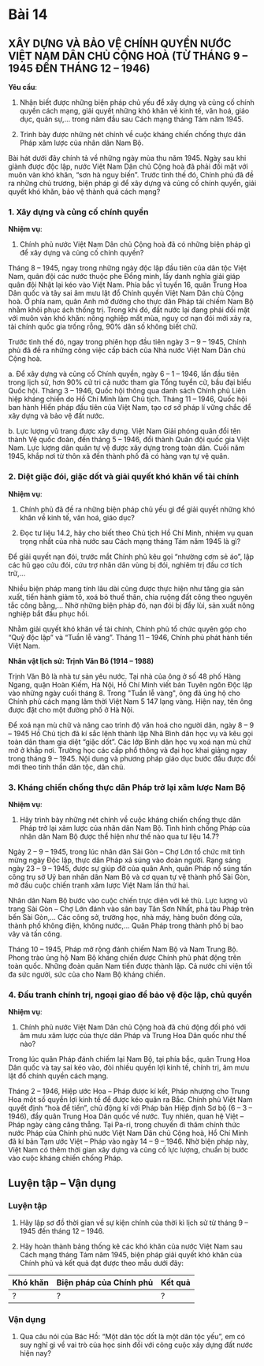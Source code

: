 # Bài 14
## XÂY DỰNG VÀ BẢO VỆ CHÍNH QUYỀN NƯỚC VIỆT NAM DÂN CHỦ CỘNG HOÀ (TỪ THÁNG 9 – 1945 ĐẾN THÁNG 12 – 1946)

**Yêu cầu**:

1. Nhận biết được những biện pháp chủ yếu để xây dựng và củng cố chính quyền cách mạng, giải quyết những khó khăn về kinh tế, văn hoá, giáo dục, quân sự,... trong năm đầu sau Cách mạng tháng Tám năm 1945.

2. Trình bày được những nét chính về cuộc kháng chiến chống thực dân Pháp xâm lược của nhân dân Nam Bộ.

Bài hát dưới đây chính tả về những ngày mùa thu năm 1945. Ngày sau khi giành được độc lập, nước Việt Nam Dân chủ Cộng hoà đã phải đối mặt với muôn vàn khó khăn, “sơn hà nguy biến”. Trước tình thế đó, Chính phủ đã đề ra những chủ trương, biện pháp gì để xây dựng và củng cố chính quyền, giải quyết khó khăn, bảo vệ thành quả cách mạng?

### 1. Xây dựng và củng cố chính quyền

**Nhiệm vụ**:

1. Chính phủ nước Việt Nam Dân chủ Cộng hoà đã có những biện pháp gì để xây dựng và củng cố chính quyền?

Tháng 8 – 1945, ngay trong những ngày độc lập đầu tiên của dân tộc Việt Nam, quân đội các nước thuộc phe Đồng minh, lấy danh nghĩa giải giáp quân đội Nhật lại kéo vào Việt Nam. Phía bắc vĩ tuyến 16, quân Trung Hoa Dân quốc và tây sai âm mưu lật đổ Chính quyền Việt Nam Dân chủ Cộng hoà. Ở phía nam, quân Anh mở đường cho thực dân Pháp tái chiếm Nam Bộ nhằm khôi phục ách thống trị. Trong khi đó, đất nước lại đang phải đối mặt với muôn vàn khó khăn: nông nghiệp mất mùa, nguy cơ nạn đói mới xảy ra, tài chính quốc gia trống rỗng, 90% dân số không biết chữ.

Trước tình thế đó, ngay trong phiên họp đầu tiên ngày 3 – 9 – 1945, Chính phủ đã đề ra những công việc cấp bách của Nhà nước Việt Nam Dân chủ Cộng hoà.

a. Để xây dựng và củng cố Chính quyền, ngày 6 – 1 – 1946, lần đầu tiên trong lịch sử, hơn 90% cử tri cả nước tham gia Tổng tuyển cử, bầu đại biểu Quốc hội. Tháng 3 – 1946, Quốc hội thông qua danh sách Chính phủ Liên hiệp kháng chiến do Hồ Chí Minh làm Chủ tịch. Tháng 11 – 1946, Quốc hội ban hành Hiến pháp đầu tiên của Việt Nam, tạo cơ sở pháp lí vững chắc để xây dựng và bảo vệ đất nước.

b. Lực lượng vũ trang được xây dựng. Việt Nam Giải phóng quân đổi tên thành Vệ quốc đoàn, đến tháng 5 – 1946, đổi thành Quân đội quốc gia Việt Nam. Lực lượng dân quân tự vệ được xây dựng trong toàn dân. Cuối năm 1945, khắp nơi từ thôn xã đến thành phố đã có hàng vạn tự vệ quân.

### 2. Diệt giặc đói, giặc dốt và giải quyết khó khăn về tài chính

**Nhiệm vụ**:

1. Chính phủ đã đề ra những biện pháp chủ yếu gì để giải quyết những khó khăn về kinh tế, văn hoá, giáo dục?

2. Đọc tư liệu 14.2, hãy cho biết theo Chủ tịch Hồ Chí Minh, nhiệm vụ quan trọng nhất của nhà nước sau Cách mạng tháng Tám năm 1945 là gì?

Để giải quyết nạn đói, trước mắt Chính phủ kêu gọi “nhường cơm sẻ áo”, lập các hũ gạo cứu đói, cứu trợ nhân dân vùng bị đói, nghiêm trị đầu cơ tích trữ,...

Nhiều biện pháp mang tính lâu dài cũng được thực hiện như tăng gia sản xuất, tiến hành giảm tô, xoá bỏ thuế thân, chia ruộng đất công theo nguyên tắc công bằng,... Nhờ những biện pháp đó, nạn đói bị đẩy lùi, sản xuất nông nghiệp bắt đầu phục hồi.

Nhằm giải quyết khó khăn về tài chính, Chính phủ tổ chức quyên góp cho “Quỹ độc lập” và “Tuần lễ vàng”. Tháng 11 – 1946, Chính phủ phát hành tiền Việt Nam.

**Nhân vật lịch sử: Trịnh Văn Bô (1914 – 1988)**

Trịnh Văn Bô là nhà tư sản yêu nước. Tại nhà của ông ở số 48 phố Hàng Ngang, quận Hoàn Kiếm, Hà Nội, Hồ Chí Minh viết bản Tuyên ngôn Độc lập vào những ngày cuối tháng 8. Trong "Tuần lễ vàng", ông đã ủng hộ cho Chính phủ cách mạng lâm thời Việt Nam 5 147 lạng vàng. Hiện nay, tên ông được đặt cho một đường phố ở Hà Nội.

Để xoá nạn mù chữ và nâng cao trình độ văn hoá cho người dân, ngày 8 – 9 – 1945 Hồ Chủ tịch đã kí sắc lệnh thành lập Nhà Bình dân học vụ và kêu gọi toàn dân tham gia diệt “giặc dốt”. Các lớp Bình dân học vụ xoá nạn mù chữ mở ở khắp nơi. Trường học các cấp phổ thông và đại học khai giảng ngay trong tháng 9 – 1945. Nội dung và phương pháp giáo dục bước đầu được đổi mới theo tinh thần dân tộc, dân chủ.

### 3. Kháng chiến chống thực dân Pháp trở lại xâm lược Nam Bộ

**Nhiệm vụ**:

1. Hãy trình bày những nét chính về cuộc kháng chiến chống thực dân Pháp trở lại xâm lược của nhân dân Nam Bộ. Tình hình chống Pháp của nhân dân Nam Bộ được thể hiện như thế nào qua tư liệu 14.7?

Ngày 2 – 9 – 1945, trong lúc nhân dân Sài Gòn – Chợ Lớn tổ chức mít tinh mừng ngày Độc lập, thực dân Pháp xả súng vào đoàn người. Rạng sáng ngày 23 – 9 – 1945, được sự giúp đỡ của quân Anh, quân Pháp nổ súng tấn công trụ sở Uỷ ban nhân dân Nam Bộ và cơ quan tự vệ thành phố Sài Gòn, mở đầu cuộc chiến tranh xâm lược Việt Nam lần thứ hai.

Nhân dân Nam Bộ bước vào cuộc chiến trực diện với kẻ thù. Lực lượng vũ trang Sài Gòn – Chợ Lớn đánh vào sân bay Tân Sơn Nhất, phá tàu Pháp trên bến Sài Gòn,... Các công sở, trường học, nhà máy, hàng buôn đóng cửa, thành phố không điện, không nước,... Quân Pháp trong thành phố bị bao vây và tấn công.

Tháng 10 – 1945, Pháp mở rộng đánh chiếm Nam Bộ và Nam Trung Bộ. Phong trào ủng hộ Nam Bộ kháng chiến được Chính phủ phát động trên toàn quốc. Những đoàn quân Nam tiến được thành lập. Cả nước chi viện tối đa sức người, sức của cho Nam Bộ kháng chiến.

### 4. Đấu tranh chính trị, ngoại giao để bảo vệ độc lập, chủ quyền

**Nhiệm vụ**:

1. Chính phủ nước Việt Nam Dân chủ Cộng hoà đã chủ động đối phó với âm mưu xâm lược của thực dân Pháp và Trung Hoa Dân quốc như thế nào?

Trong lúc quân Pháp đánh chiếm lại Nam Bộ, tại phía bắc, quân Trung Hoa Dân quốc và tay sai kéo vào, đòi nhiều quyền lợi kinh tế, chính trị, âm mưu lật đổ chính quyền cách mạng.

Tháng 2 – 1946, Hiệp ước Hoa – Pháp được kí kết, Pháp nhượng cho Trung Hoa một số quyền lợi kinh tế để được kéo quân ra Bắc. Chính phủ Việt Nam quyết định “hoà để tiến”, chủ động kí với Pháp bản Hiệp định Sơ bộ (6 – 3 – 1946), đẩy quân Trung Hoa Dân quốc về nước. Tuy nhiên, quan hệ Việt – Pháp ngày càng căng thẳng. Tại Pa-ri, trong chuyến đi thăm chính thức nước Pháp của Chính phủ nước Việt Nam Dân chủ Cộng hoà, Hồ Chí Minh đã kí bản Tạm ước Việt – Pháp vào ngày 14 – 9 – 1946. Nhờ biện pháp này, Việt Nam có thêm thời gian xây dựng và củng cố lực lượng, chuẩn bị bước vào cuộc kháng chiến chống Pháp.

## Luyện tập – Vận dụng

### Luyện tập

1.  Hãy lập sơ đồ thời gian về sự kiện chính của thời kì lịch sử từ tháng 9 – 1945 đến tháng 12 – 1946.

2.  Hãy hoàn thành bảng thống kê các khó khăn của nước Việt Nam sau Cách mạng tháng Tám năm 1945, biện pháp giải quyết khó khăn của Chính phủ và kết quả đạt được theo mẫu dưới đây:

| Khó khăn | Biện pháp của Chính phủ | Kết quả |
|---|---|---|
| ? | ? | ? |

### Vận dụng

1.  Qua câu nói của Bác Hồ: “Một dân tộc dốt là một dân tộc yếu”, em có suy nghĩ gì về vai trò của học sinh đối với công cuộc xây dựng đất nước hiện nay?
